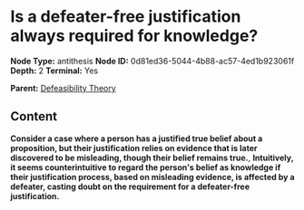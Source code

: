 # Is a defeater-free justification always required for knowledge?

**Node Type:** antithesis
**Node ID:** 0d81ed36-5044-4b88-ac57-4ed1b923061f
**Depth:** 2
**Terminal:** Yes

**Parent:** [Defeasibility Theory](defeasibility-theory.md)

## Content

**Consider a case where a person has a justified true belief about a proposition, but their justification relies on evidence that is later discovered to be misleading, though their belief remains true.**, **Intuitively, it seems counterintuitive to regard the person's belief as knowledge if their justification process, based on misleading evidence, is affected by a defeater, casting doubt on the requirement for a defeater-free justification.**
